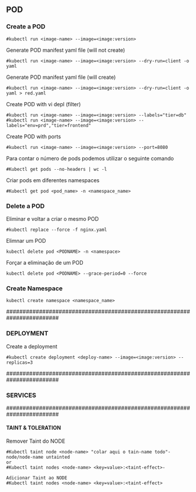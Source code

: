 ## POD

### Create a POD
```
#kubectl run <image-name> --image=<image:version>
```

Generate POD manifest yaml file (will not create)
```
#kubectl run <image-name> --image=<image:version> --dry-run=client -o yaml
```

Generate POD manifest yaml file (will create)
```
#kubectl run <image-name> --image=<image:version> --dry-run=client -o yaml > red.yaml
```

Create POD with vi depl  (filter)
```
#kubectl run <image-name> --image=<image:version> --labels="tier=db"
#kubectl run <image-name> --image=<image:version> --labels="env=prd","tier=frontend"
```

Create POD with ports
```
#kubectl run <image-name> --image=<image:version> --port=8080
```

Para contar o número de pods podemos utilizar o seguinte comando
```
#Kubectl get pods --no-headers | wc -l
```

Criar pods em diferentes namespaces
```
#Kubectl get pod <pod_name> -n <namespace_name>
```

### Delete a POD
Eliminar e voltar a criar o mesmo POD
```
#kubectl replace --force -f nginx.yaml
```

Elimnar um POD
```
kubectl delete pod <PODNAME> -n <namespace>
```

Forçar a eliminação de um POD
```
kubectl delete pod <PODNAME> --grace-period=0 --force
```

### Create Namespace
```
kubectl create namespace <namespace_name>
```

########################################################################
### DEPLOYMENT
Create a deployment
```
#kubectl create deployment <deploy-name> --image=<image:version> --replicas=3
```

########################################################################
### SERVICES

########################################################################
#### TAINT & TOLERATION
Remover Taint do NODE
```
#Kubectl taint node <node-name> "colar aqui o tain-name todo"-node/node-name untainted
or
#Kubectl taint nodes <node-name> <key=value>:<taint-effect>-

Adicionar Taint ao NODE
#Kubectl taint nodes <node-name> <key=value>:<taint-effect>
```
